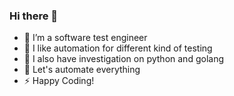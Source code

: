 ### Hi there 👋

- 🔭 I’m a software test engineer
- 🌱 I like automation for different kind of testing
- 👯 I also have investigation on python and golang
- 🤔 Let's automate everything
- ⚡ Happy Coding!
